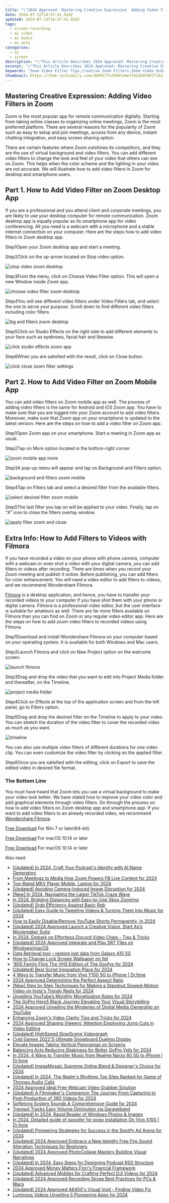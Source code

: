 ```yaml
---
title: "\"2024 Approved  Mastering Creative Expression  Adding Video Filters in Zoom\""
date: 2024-07-12T14:57:41.918Z
updated: 2024-07-13T14:57:41.918Z
tags: 
  - screen-recording
  - ai video
  - ai audio
  - ai auto
categories: 
  - ai
  - screen
description: "\"This Article Describes 2024 Approved: Mastering Creative Expression: Adding Video Filters in Zoom\""
excerpt: "\"This Article Describes 2024 Approved: Mastering Creative Expression: Adding Video Filters in Zoom\""
keywords: "Zoom Video Filter Tips,Creative Zoom Filters,Zoom Video Enhancement,Masterful Zoom Customization,Zoom Editing Essentials,Video Zoom Styling Guide,Zoom Aesthetics Adjustment"
thumbnail: https://thmb.techidaily.com/3609177e3560fa8effb2d59f8677c6110107a707b47535bc397c5818cfbe880e.jpg
---
```


## Mastering Creative Expression: Adding Video Filters in Zoom

Zoom is the most popular app for remote communication digitally. Starting from taking online classes to organizing online meetings, Zoom is the most preferred platform. There are several reasons for the popularity of Zoom such as easy to setup and join meetings, access from any device, instant chatting integration, and easy screen sharing option.

There are certain features where Zoom outshines its competitors, and they are the use of virtual background and video filters. You can add different video filters to change the look and feel of your video that others can see on Zoom. This helps when the color scheme and the lighting in your video are not accurate. We will illustrate how to add video filters in Zoom for desktop and smartphone users.

## Part 1\. How to Add Video Filter on Zoom Desktop App

If you are a professional and you attend client and corporate meetings, you are likely to use your desktop computer for remote communication. Zoom desktop app is equally popular as its smartphone app for video conferencing. All you need is a webcam with a microphone and a stable internet connection on your computer. Here are the steps how to add video filters to Zoom desktop app.

Step1Open your Zoom desktop app and start a meeting.

Step2Click on the up-arrow located on Stop video option.

![stop video zoom desktop](https://images.wondershare.com/filmora/article-images/2022/08/stop-video-zoom-desktop.jpg)

Step3From the menu, click on Choose Video Filter option. This will open a new Window inside Zoom app.

![choose video filter zoom desktop](https://images.wondershare.com/filmora/article-images/2022/08/choose-video-filter-zoom-desktop.jpg)

Step4You will see different video filters under Video Filters tab, and select the one to serve your purpose. Scroll down to find different video filters including color filters.

![bg and filters zoom desktop](https://images.wondershare.com/filmora/article-images/2022/08/bg-and-filters-zoom-desktop.jpg)

Step5Click on Studio Effects on the right side to add different elements to your face such as eyebrows, facial hair and likewise.

![click studio effects zoom app](https://images.wondershare.com/filmora/article-images/2022/08/click-studio-effects-zoom-app.jpg)

Step6When you are satisfied with the result, click on Close button.

![click close zoom filter settings](https://images.wondershare.com/filmora/article-images/2022/08/click-close-zoom-filter-settings.jpg)

## Part 2\. How to Add Video Filter on Zoom Mobile App

You can add video filters on Zoom mobile app as well. The process of adding video filters is the same for Android and iOS Zoom app. You have to make sure that you are logged into your Zoom account to add video filters. Moreover, make sure that Zoom app on your smartphone is updated to the latest version. Here are the steps on how to add a video filter on Zoom app.

Step1Open Zoom app on your smartphone. Start a meeting in Zoom app as usual.

Step2Tap on More option located in the bottom-right corner.

![zoom mobile app more](https://images.wondershare.com/filmora/article-images/2022/08/zoom-mobile-app-more.jpg)

Step3A pop-up menu will appear and tap on Background and Filters option.

![background and filters zoom mobile](https://images.wondershare.com/filmora/article-images/2022/08/background-and-filters-zoom-mobile.jpg)

Step4Tap on Filters tab and select a desired filter from the available filters.

![select desired filter zoom mobile](https://images.wondershare.com/filmora/article-images/2022/08/select-desired-filter-zoom-mobile.jpg)

Step5The last filter you tap on will be applied to your video. Finally, tap on “X” icon to close the filters overlay window.

![apply filter zoom and close](https://images.wondershare.com/filmora/article-images/2022/08/apply-filter-zoom-and-close.jpg)

## Extra Info: How to Add Filters to Videos with Filmora

If you have recorded a video on your phone with phone camera, computer with a webcam or even shot a video with your digital camera, you can add filters to videos after recording. There are times when you record your Zoom meeting and publish it online. Before publishing, you can add filters for color enhancement. You will need a video editor to add filters to videos, and we recommend Wondershare Filmora.

[Filmora](https://tools.techidaily.com/wondershare/filmora/download/) is a desktop application, and hence, you have to transfer your recorded videos to your computer if you have shot them with your phone or digital camera. Filmora is a professional video editor, but the user interface is suitable for amateurs as well. There are far more filters available on Filmora than you can find on Zoom or any regular video editor app. Here are the steps on how to add zoom video filters to recorded videos using Filmora.

Step1Download and install Wondershare Filmora on your computer based on your operating system. It is available for both Windows and Mac users.

Step2Launch Filmora and click on New Project option on the welcome screen.

![launch filmora](https://images.wondershare.com/filmora/guide/get-started-with-filmora-01.png)

Step3Drag and drop the video that you want to edit into Project Media folder and thereafter, on the Timeline.

![project media folder](https://images.wondershare.com/filmora/guide/filters-1.png)

Step4Click on Effects at the top of the application screen and from the left panel, go to Filters option.

[](https://images.wondershare.com/filmora/guide/filters-1.png)

Step5Drag and drop the desired filter on the Timeline to apply to your video. You can stretch the duration of the video filter to cover the recorded video as much as you want.

![timeline](https://images.wondershare.com/filmora/guide/filters-4.png)

You can also use multiple video filters of different durations for one video clip. You can even customize the video filter by clicking on the applied filter.

Step6Once you are satisfied with the editing, click on Export to save the edited video in desired file format.

### The Bottom Line

You must have heard that Zoom lets you use a virtual background to make your video look better. We have stated how to improve your video color and add graphical elements through video filters. Go through the process on how to add video filters on Zoom desktop app and smartphone app. If you want to add video filters to an already recorded video, we recommend [Wondershare Filmora](https://tools.techidaily.com/wondershare/filmora/download/).

[Free Download](https://tools.techidaily.com/wondershare/filmora/download/) For Win 7 or later(64-bit)

[Free Download](https://tools.techidaily.com/wondershare/filmora/download/) For macOS 10.14 or later

[Free Download](https://tools.techidaily.com/wondershare/filmora/download/) For macOS 10.14 or later

<ins class="adsbygoogle"
     style="display:block"
     data-ad-format="autorelaxed"
     data-ad-client="ca-pub-7571918770474297"
     data-ad-slot="1223367746"></ins>

<ins class="adsbygoogle"
     style="display:block"
     data-ad-format="autorelaxed"
     data-ad-client="ca-pub-7571918770474297"
     data-ad-slot="1223367746"></ins>



<ins class="adsbygoogle"
     style="display:block"
     data-ad-client="ca-pub-7571918770474297"
     data-ad-slot="8358498916"
     data-ad-format="auto"
     data-full-width-responsive="true"></ins>




<span class="atpl-alsoreadstyle">Also read:</span>
<div><ul>
<li><a href="https://fox-cloud.techidaily.com/updated-in-2024-craft-your-podcasts-identity-with-ai-name-generators/"><u>[Updated] In 2024, Craft Your Podcast's Identity with AI Name Generators</u></a></li>
<li><a href="https://fox-cloud.techidaily.com/from-meetings-to-media-how-zoom-powers-fb-live-content-for-2024/"><u>From Meetings to Media  How Zoom Powers FB Live Content for 2024</u></a></li>
<li><a href="https://fox-cloud.techidaily.com/top-rated-mkv-player-mobile-laptop-for-2024/"><u>Top-Rated MKV Player  Mobile, Laptop for 2024</u></a></li>
<li><a href="https://fox-cloud.techidaily.com/updated-avoiding-camera-induced-image-disruption-for-2024/"><u>[Updated] Avoiding Camera-Induced Image Disruption for 2024</u></a></li>
<li><a href="https://tiktok-videos.techidaily.com/new-in-2024-navigating-the-latest-tiktok-craze-wave/"><u>[New] In 2024, Navigating the Latest TikTok Craze Wave</u></a></li>
<li><a href="https://fox-cloud.techidaily.com/in-2024-bridging-distances-with-easy-to-use-xbox-zooming/"><u>In 2024, Bridging Distances with Easy-to-Use Xbox Zooming</u></a></li>
<li><a href="https://fox-cloud.techidaily.com/updated-srgb-efficiency-against-basic-rgb/"><u>[Updated] Srgb Efficiency Against Basic Rgb</u></a></li>
<li><a href="https://fox-cloud.techidaily.com/updated-easy-guide-to-tweeting-videos-and-turning-them-into-music-for-2024/"><u>[Updated] Easy Guide to Tweeting Videos & Turning Them Into Music for 2024</u></a></li>
<li><a href="https://youtube-clips.techidaily.com/how-to-easily-disableremove-youtube-shorts-permanently-in-2024/"><u>How to Easily Disable/Remove YouTube Shorts Permanently, In 2024</u></a></li>
<li><a href="https://fox-cloud.techidaily.com/updated-2024-approved-launch-a-creative-vision-start-xps-moviemaker-suite/"><u>[Updated] 2024 Approved  Launch a Creative Vision, Start Xp’s Moviemaker Suite</u></a></li>
<li><a href="https://discord-videos.techidaily.com/in-2024-embark-on-effortless-discord-video-chats-tips-and-tricks/"><u>In 2024, Embark on Effortless Discord Video Chats - Tips & Tricks</u></a></li>
<li><a href="https://fox-cloud.techidaily.com/updated-2024-approved-integrate-and-play-srt-files-on-windowsmacos/"><u>[Updated] 2024 Approved  Integrate and Play SRT Files on Windows/macOS</u></a></li>
<li><a href="https://phone-solutions.techidaily.com/data-retrieval-tool-restore-lost-data-from-galaxy-a15-5g-by-fonelab-android-recover-data/"><u>Data Retrieval tool – restore lost data from Galaxy A15 5G</u></a></li>
<li><a href="https://unlock-android.techidaily.com/how-to-change-lock-screen-wallpaper-on-itel-by-drfone-android/"><u>How to Change Lock Screen Wallpaper on Itel</u></a></li>
<li><a href="https://fox-cloud.techidaily.com/80s-family-flick-the-vhs-edition-of-the-goofys-for-2024/"><u>'80S Family Flick  The VHS Edition of The Goofys for 2024</u></a></li>
<li><a href="https://fox-cloud.techidaily.com/updated-best-script-innovation-place-for-2024/"><u>[Updated] Best Script Innovation Place for 2024</u></a></li>
<li><a href="https://blog-min.techidaily.com/4-ways-to-transfer-music-from-vivo-y100-5g-to-iphone-drfone-by-drfone-transfer-from-android-transfer-from-android/"><u>4 Ways to Transfer Music from Vivo Y100 5G to iPhone | Dr.fone</u></a></li>
<li><a href="https://fox-cloud.techidaily.com/2024-approved-determining-the-perfect-aspect-ratio/"><u>2024 Approved  Determining the Perfect Aspect Ratio</u></a></li>
<li><a href="https://instagram-videos.techidaily.com/new-step-by-step-techniques-for-making-a-standout-slowed-motion-video-on-instas-trendy-reels-for-2024/"><u>[New] Step by Step Techniques for Making a Standout Slowed-Motion Video on Insta's Trendy Reels for 2024</u></a></li>
<li><a href="https://facebook-video-share.techidaily.com/unveiling-youtubes-monthly-monetization-rules-for-2024/"><u>Unveiling YouTube’s Monthly Monetization Rules for 2024</u></a></li>
<li><a href="https://extra-information.techidaily.com/the-gopro-hero5-black-journey-elevating-your-visual-storytelling/"><u>The GoPro Hero5 Black Journey  Elevating Your Visual Storytelling</u></a></li>
<li><a href="https://youtube-help.techidaily.com/2024-approved-unveiling-the-mysteries-of-digital-media-ownership-on-youtube/"><u>2024 Approved  Unveiling the Mysteries of Digital Media Ownership on YouTube</u></a></li>
<li><a href="https://fox-cloud.techidaily.com/enhancing-zooms-video-clarity-tips-and-tricks-for-2024/"><u>Enhancing Zoom's Video Clarity  Tips and Tricks for 2024</u></a></li>
<li><a href="https://youtube-help.techidaily.com/2024-approved-shaping-viewers-attention-employing-jump-cuts-in-video-editing/"><u>2024 Approved  Shaping Viewers’ Attention  Employing Jump Cuts in Video Editing</u></a></li>
<li><a href="https://digital-screen-recording.techidaily.com/updated-highspeed-slowscene-videograph/"><u>[Updated] HighSpeed SlowScene Videograph</u></a></li>
<li><a href="https://fox-cloud.techidaily.com/cold-games-2022s-ultimate-snowboard-dueling-display/"><u>Cold Games  2022'S Ultimate Snowboard Dueling Display</u></a></li>
<li><a href="https://fox-cloud.techidaily.com/elevate-images-taking-vertical-panoramas-on-screens/"><u>Elevate Images  Taking Vertical Panoramas on Screens</u></a></li>
<li><a href="https://fox-cloud.techidaily.com/balancing-acts-reducing-shakiness-for-better-gopro-vids-for-2024/"><u>Balancing Acts  Reducing Shakiness for Better GoPro Vids for 2024</u></a></li>
<li><a href="https://android-transfer.techidaily.com/in-2024-4-ways-to-transfer-music-from-realme-narzo-60-5g-to-iphone-drfone-by-drfone-transfer-from-android-transfer-from-android/"><u>In 2024, 4 Ways to Transfer Music from Realme Narzo 60 5G to iPhone | Dr.fone</u></a></li>
<li><a href="https://fox-cloud.techidaily.com/updated-imagemosaic-supreme-online-blend-and-designers-choice-for-2024/"><u>[Updated] ImageMosaic Supreme  Online Blend & Designer's Choice for 2024</u></a></li>
<li><a href="https://fox-cloud.techidaily.com/updated-in-2024-the-realms-rhythms-top-sites-ranked-for-game-of-thrones-audio-calls/"><u>[Updated] In 2024, The Realm's Rhythms  Top Sites Ranked for Game of Thrones Audio Calls</u></a></li>
<li><a href="https://video-capture.techidaily.com/2024-approved-ideal-free-webcam-video-grabber-solution/"><u>2024 Approved  Ideal Free Webcam Video Grabber Solution</u></a></li>
<li><a href="https://youtube-tips.techidaily.com/ed-a-filmmakers-companion-the-journey-from-capturing-to-post-production-of-360-videos-for-2024/"><u>[Updated] A Filmmaker's Companion  The Journey From Capturing to Post-Production of 360 Videos for 2024</u></a></li>
<li><a href="https://fox-helps.techidaily.com/softening-system-sounds-a-comprehensive-guide-for-2024/"><u>Softening System Sounds  A Comprehensive Guide for 2024</u></a></li>
<li><a href="https://fox-cloud.techidaily.com/tranquil-tracks-easy-volume-diminution-via-garageband/"><u>Tranquil Tracks  Easy Volume Diminution via Garageband</u></a></li>
<li><a href="https://fox-cloud.techidaily.com/updated-in-2024-rapid-reader-of-windows-photos-and-images/"><u>[Updated] In 2024, Rapid Reader of Windows Photos & Images</u></a></li>
<li><a href="https://change-location.techidaily.com/in-2024-detailed-guide-of-ispoofer-for-pogo-installation-on-vivo-x100-drfone-by-drfone-virtual-android/"><u>In 2024, Detailed guide of ispoofer for pogo installation On Vivo X100 | Dr.fone</u></a></li>
<li><a href="https://fox-cloud.techidaily.com/updated-pioneering-strategies-for-success-in-the-spotify-ad-arena-for-2024/"><u>[Updated] Pioneering Strategies for Success in the Spotify Ad Arena for 2024</u></a></li>
<li><a href="https://fox-cloud.techidaily.com/updated-2024-approved-embrace-a-new-identity-free-fire-sound-alteration-techniques-for-beginners/"><u>[Updated] 2024 Approved  Embrace a New Identity  Free Fire Sound Alteration Techniques for Beginners</u></a></li>
<li><a href="https://fox-cloud.techidaily.com/updated-2024-approved-photocollage-mastery-building-visual-narratives/"><u>[Updated] 2024 Approved  PhotoCollage Mastery  Building Visual Narratives</u></a></li>
<li><a href="https://fox-cloud.techidaily.com/updated-in-2024-easy-steps-for-designing-podcast-rss-structure/"><u>[Updated] In 2024, Easy Steps for Designing Podcast RSS Structure</u></a></li>
<li><a href="https://fox-cloud.techidaily.com/2024-approved-money-matters-finns-financial-framework/"><u>2024 Approved  Money Matters  Finn's Financial Framework</u></a></li>
<li><a href="https://fox-cloud.techidaily.com/updated-advanced-mobiles-for-crafting-perfect-dji-videos-for-2024/"><u>[Updated] Advanced Mobiles for Crafting Perfect DJi Videos for 2024</u></a></li>
<li><a href="https://screen-sharing-recording.techidaily.com/updated-2024-approved-recording-skype-best-practices-for-pcs-and-macs/"><u>[Updated] 2024 Approved  Recording Skype  Best Practices for PCs & Macs</u></a></li>
<li><a href="https://fox-cloud.techidaily.com/updated-2024-approved-a6400s-visual-void-finding-video-fix/"><u>[Updated] 2024 Approved  A6400's Visual Void - Finding Video Fix</u></a></li>
<li><a href="https://extra-approaches.techidaily.com/luminous-videos-unveiling-5-pioneering-apps-for-2024/"><u>Luminous Videos  Unveiling 5 Pioneering Apps for 2024</u></a></li>
</ul></div>
